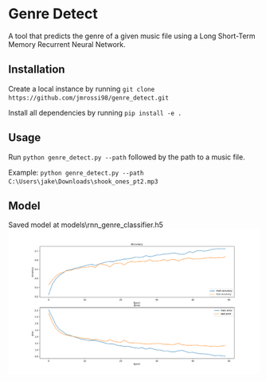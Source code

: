 # Genre Detect

A tool that predicts the genre of a given music file using a Long Short-Term Memory Recurrent Neural Network.

## Installation

Create a local instance by running
` git clone https://github.com/jmrossi98/genre_detect.git `

Install all dependencies by running
`pip install -e .`

## Usage

Run `python genre_detect.py --path`  followed by the path to a music file.

Example:
`python genre_detect.py --path C:\Users\jake\Downloads\shook_ones_pt2.mp3`

## Model
Saved model at models\rnn_genre_classifier.h5
<img src="/images/model_eval.png" alt="ModelEval" width="1200">

